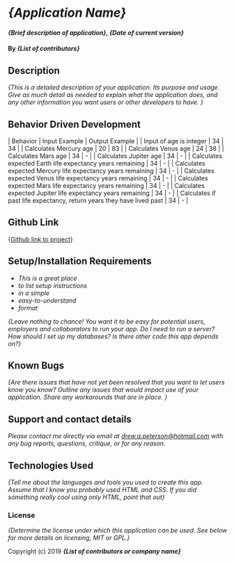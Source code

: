 # _{Application Name}_

#### _{Brief description of application}, {Date of current version}_

#### By _**{List of contributors}**_

## Description

_{This is a detailed description of your application. Its purpose and usage.  Give as much detail as needed to explain what the application does, and any other information you want users or other developers to have. }_

## Behavior Driven Development

| Behavior | Input Example | Output Example |
| Input of age is integer | 34 | 34 |
| Calculates Mercury age | 20 | 83 |
| Calculates Venus age | 24 | 38 |
| Calculates Mars age | 34 | - |
| Calculates Jupiter age | 34 | - |
| Calculates expected Earth life expectancy years remaining | 34 | - |
| Calculates expected Mercury life expectancy years remaining | 34 | - |
| Calculates expected Venus life expectancy years remaining | 34 | - |
| Calculates expected Mars life expectancy years remaining | 34 | - |
| Calculates expected Jupiter life expectancy years remaining | 34 | - |
| Calculates if past life expectancy, return years they have lived past | 34 | - |

## Github Link
{[Github link to project](https://drewapeterson7671.github.io/week-1-code-review/index.html)}

## Setup/Installation Requirements

* _This is a great place_
* _to list setup instructions_
* _in a simple_
* _easy-to-understand_
* _format_

_{Leave nothing to chance! You want it to be easy for potential users, employers and collaborators to run your app. Do I need to run a server? How should I set up my databases? Is there other code this app depends on?}_

## Known Bugs

_{Are there issues that have not yet been resolved that you want to let users know you know?  Outline any issues that would impact use of your application.  Share any workarounds that are in place. }_

## Support and contact details

_Please contact me directly via email at drew.a.peterson@hotmail.com with any bug reports, questions, critique, or for any reason._

## Technologies Used

_{Tell me about the languages and tools you used to create this app. Assume that I know you probably used HTML and CSS. If you did something really cool using only HTML, point that out}_

### License

*{Determine the license under which this application can be used.  See below for more details on licensing,  MIT or GPL.}*



Copyright (c) 2019 **_{List of contributors or company name}_**
